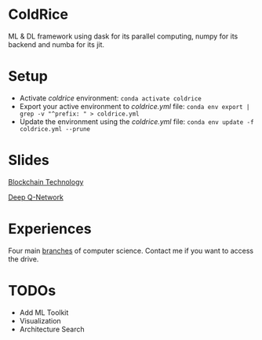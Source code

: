 # ColdRice

ML & DL framework using dask for its parallel computing, numpy for its backend and numba for its jit.

# Setup
* Activate _coldrice_ environment: ```conda activate coldrice```
* Export your active environment to _coldrice.yml_ file: ```conda env export | grep -v "^prefix: " > coldrice.yml```
* Update the environment using the _coldrice.yml_ file: ```conda env update -f coldrice.yml --prune```

# Slides

[Blockchain Technology](https://drive.google.com/open?id=1bB_d_wIUyWDoKZlY217AODeYeypw2BUj)

[Deep Q-Network](https://drive.google.com/open?id=1SXAkytWDIN1Yunsh_3HuxgPihTXmHM6D)

# Experiences

Four main [branches](https://drive.google.com/drive/folders/1vNTdWOWXI3MetTYlIxnxDuWRK6M5VGZH?usp=sharing) of computer science. Contact me if you want to access the drive.

# TODOs
* Add ML Toolkit
* Visualization
* Architecture Search
